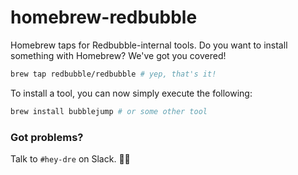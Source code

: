 # homebrew-redbubble

Homebrew taps for Redbubble-internal tools.  Do you want to install something with Homebrew?  We've got you covered!

```bash
brew tap redbubble/redbubble # yep, that's it!
```

To install a tool, you can now simply execute the following:

```bash
brew install bubblejump # or some other tool
```

### Got problems?

Talk to `#hey-dre` on Slack. 🌽🦄 

